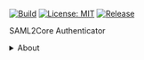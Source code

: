 [![Build](https://github.com/dina-heidar/saml2-authentication/actions/workflows/builld.yml/badge.svg)](https://github.com/dina-heidar/saml2-authentication/actions/workflows/builld.yml)
[![License: MIT](https://img.shields.io/badge/License-MIT-yellow.svg)](https://github.com/dina-heidar/saml2-authentication/blob/main/LICENSE)
[![Release](https://img.shields.io/github/release/dina-heidar/saml2-authentication.svg)](https://github.com/dina-heidar/saml2-authentication/releases/latest)

SAML2Core Authenticator


<details><summary>About</summary>
<p>

This tool implements the following SAML profiles, message flows and bindings:

<table width="100%" border="1" center>
    <thead>
        <tr>
            <th>Profile</th>
            <th>Message Flows</th>
            <th>Binding</th>
        </tr>
    </thead>
    <tbody> 
        <tr>
            <td rowspan="5">Web SSO</td>
            <td rowspan="3"><code>&lt;AuthnRequest&gt;</code> from SP to IdP</td>
            <td>HTTP Redirect</td>            
        </tr>
        <tr>
            <td>HTTP POST</td>
        </tr>
        <tr>
            <td>HTTP Artifact</td>
        </tr>
        <tr>            
            <td rowspan="2">IdP <code>&lt;Response&gt;</code> to SP</td>
            <td>HTTP POST</td>            
        </tr>
        <tr>
            <td>HTTP Artifact</td>
        </tr>
        <tr>
            <td rowspan="8">Single Logout</td>
            <td rowspan="4"><code>&lt;LogoutRequest&gt;</code></td>
            <td>HTTP Redirect</td>            
        </tr>
        <tr>
            <td>HTTP POST</td>
        </tr>
        <tr>
            <td>HTTP Artifact</td>
        </tr>
         <tr>
            <td>SOAP</td>
        </tr>
        <tr>
            <td rowspan="4"><code>&lt;LogoutResponse&gt;</code></td>
            <td>HTTP Redirect</td>       
        </tr>
        <tr>
            <td>HTTP POST</td>
        </tr>
        <tr>
            <td>HTTP Artifact</td>
        </tr>
         <tr>
            <td>SOAP</td>
        </tr>  
        <tr>
            <td rowspan="2">Metadata</td>
            <td >Consumption</td>
            <td></td>                 
        </tr>
        <tr>
            <td>Exchange</td>  
             <td></td>           
        </tr>        
  </tbody>
</table>

</p>
</details>
